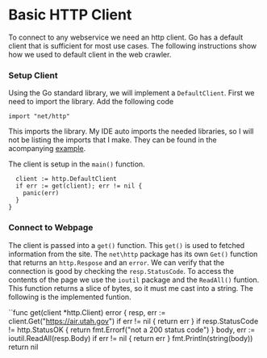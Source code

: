 # Basic HTTP Client
To connect to any webservice we need an http client. Go has a default client that is sufficient for most use cases. The following instructions show how we used to default client in the web crawler.

### Setup Client
Using the Go standard library, we will implement a `DefaultClient`. First we need to import the library. Add the following code

`import "net/http"`

This imports the library. My IDE auto imports the needed libraries, so I will not be listing the imports that I make. They can be found in the acompanying [example](https://github.com/Soypete/Example-Web-Crawler/blob/master/http-client/main.go).

The client is setup in the `main()` function.

```func main() {
  client := http.DefaultClient
  if err := get(client); err != nil {
    panic(err)
  }
}
```
### Connect to Webpage

The client is passed into a `get()` function. This `get()` is used to fetched information from the site. The `net\http` package has its own `Get()` function that returns an `http.Respose` and an `error`. We can verify that the connection is good by checking the `resp.StatusCode`. To access the contents of the page we use the `ioutil` package and the `ReadAll()` funtion. This function returns a slice of bytes, so it must me cast into a string. The following is the implemented funtion.

``func get(client *http.Client) error {
  resp, err := client.Get("https://air.utah.gov")
  if err != nil {
    return err
  }
  if resp.StatusCode != http.StatusOK {
    return fmt.Errorf("not a 200 status code")
  }
  body, err := ioutil.ReadAll(resp.Body)
  if err != nil {
    return err
  }
  fmt.Println(string(body))
  return nil
```
